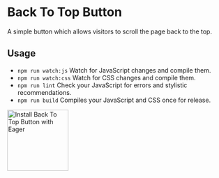 # Back To Top Button

A simple button which allows visitors to scroll the page back to the top.

## Usage

- `npm run watch:js` Watch for JavaScript changes and compile them.
- `npm run watch:css` Watch for CSS changes and compile them.
- `npm run lint` Check your JavaScript for errors and stylistic recommendations.
- `npm run build` Compiles your JavaScript and CSS once for release.

<a href="https://eager.io/app/back-to-top-button/install?source=button">
  <img
    src="https://install.eager.io/install-button.png"
    alt="Install Back To Top Button with Eager"
    border="0"
    width="140" />
</a>
